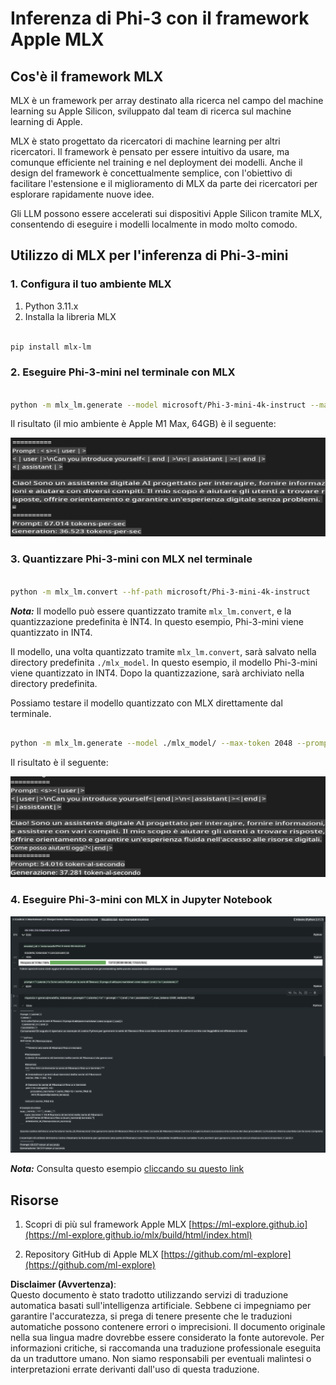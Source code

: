 # **Inferenza di Phi-3 con il framework Apple MLX**

## **Cos'è il framework MLX**

MLX è un framework per array destinato alla ricerca nel campo del machine learning su Apple Silicon, sviluppato dal team di ricerca sul machine learning di Apple.

MLX è stato progettato da ricercatori di machine learning per altri ricercatori. Il framework è pensato per essere intuitivo da usare, ma comunque efficiente nel training e nel deployment dei modelli. Anche il design del framework è concettualmente semplice, con l'obiettivo di facilitare l'estensione e il miglioramento di MLX da parte dei ricercatori per esplorare rapidamente nuove idee.

Gli LLM possono essere accelerati sui dispositivi Apple Silicon tramite MLX, consentendo di eseguire i modelli localmente in modo molto comodo.

## **Utilizzo di MLX per l'inferenza di Phi-3-mini**

### **1. Configura il tuo ambiente MLX**

1. Python 3.11.x  
2. Installa la libreria MLX  

```bash

pip install mlx-lm

```

### **2. Eseguire Phi-3-mini nel terminale con MLX**

```bash

python -m mlx_lm.generate --model microsoft/Phi-3-mini-4k-instruct --max-token 2048 --prompt  "<|user|>\nCan you introduce yourself<|end|>\n<|assistant|>"

```

Il risultato (il mio ambiente è Apple M1 Max, 64GB) è il seguente:

![Terminal](../../../../../translated_images/01.0d0f100b646a4e4c4f1cd36c1a05727cd27f1e696ed642c06cf6e2c9bbf425a4.it.png)

### **3. Quantizzare Phi-3-mini con MLX nel terminale**

```bash

python -m mlx_lm.convert --hf-path microsoft/Phi-3-mini-4k-instruct

```

***Nota:*** Il modello può essere quantizzato tramite `mlx_lm.convert`, e la quantizzazione predefinita è INT4. In questo esempio, Phi-3-mini viene quantizzato in INT4.

Il modello, una volta quantizzato tramite `mlx_lm.convert`, sarà salvato nella directory predefinita `./mlx_model`. In questo esempio, il modello Phi-3-mini viene quantizzato in INT4. Dopo la quantizzazione, sarà archiviato nella directory predefinita.

Possiamo testare il modello quantizzato con MLX direttamente dal terminale.

```bash

python -m mlx_lm.generate --model ./mlx_model/ --max-token 2048 --prompt  "<|user|>\nCan you introduce yourself<|end|>\n<|assistant|>"

```

Il risultato è il seguente:

![INT4](../../../../../translated_images/02.04e0be1f18a90a58ad47e0c9d9084ac94d0f1a8c02fa707d04dd2dfc7e9117c6.it.png)

### **4. Eseguire Phi-3-mini con MLX in Jupyter Notebook**

![Notebook](../../../../../translated_images/03.0cf0092fe143357656bb5a7bc6427c41d8528d772d38a82d0b2693e2a3eeb16e.it.png)

***Nota:*** Consulta questo esempio [cliccando su questo link](../../../../../code/03.Inference/MLX/MLX_DEMO.ipynb)

## **Risorse**

1. Scopri di più sul framework Apple MLX [https://ml-explore.github.io](https://ml-explore.github.io/mlx/build/html/index.html)

2. Repository GitHub di Apple MLX [https://github.com/ml-explore](https://github.com/ml-explore)

**Disclaimer (Avvertenza)**:  
Questo documento è stato tradotto utilizzando servizi di traduzione automatica basati sull'intelligenza artificiale. Sebbene ci impegniamo per garantire l'accuratezza, si prega di tenere presente che le traduzioni automatiche possono contenere errori o imprecisioni. Il documento originale nella sua lingua madre dovrebbe essere considerato la fonte autorevole. Per informazioni critiche, si raccomanda una traduzione professionale eseguita da un traduttore umano. Non siamo responsabili per eventuali malintesi o interpretazioni errate derivanti dall'uso di questa traduzione.